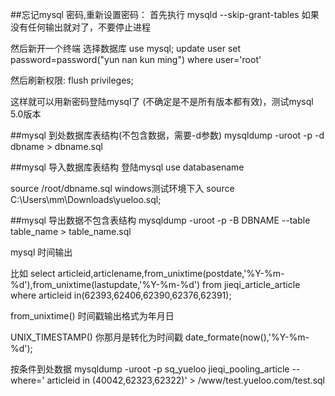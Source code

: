 ##忘记mysql 密码,重新设置密码：
首先执行
mysqld --skip-grant-tables  如果没有任何输出就对了，不要停止进程

然后新开一个终端
选择数据库 use mysql;
update user set password=password("yun nan kun ming") where user='root'

然后刷新权限: flush privileges;

这样就可以用新密码登陆mysql了  (不确定是不是所有版本都有效)，测试mysql 5.0版本


##mysql 到处数据库表结构(不包含数据，需要-d参数)
mysqldump -uroot -p -d dbname > dbname.sql 

##mysql 导入数据库表结构
登陆mysql
use databasename

source /root/dbname.sql
windows测试环境下入
source C:\Users\mm\Downloads\yueloo.sql;
 


##mysql 导出数据不包含表结构
mysqldump -uroot -p -B DBNAME --table table_name > table_name.sql


mysql 时间输出

  比如
  select articleid,articlename,from_unixtime(postdate,'%Y-%m-%d'),from_unixtime(lastupdate,'%Y-%m-%d') from jieqi_article_article where articleid in(62393,62406,62390,62376,62391);
  
  from_unixtime() 时间戳输出格式为年月日
  
  UNIX_TIMESTAMP() 你那月是转化为时间戳
  date_formate(now(),'%Y-%m-%d');
  
  
  按条件到处数据
  mysqldump -uroot -p sq_yueloo jieqi_pooling_article  --where=' articleid in (40042,62323,62322)' > /www/test.yueloo.com/test.sql